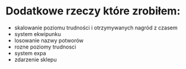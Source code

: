 # Dodatkowe rzeczy które zrobiłem:
- skalowanie poziomu trudności i otrzymywanych nagród z czasem
- system ekwipunku
- losowanie nazwy potworów
- rozne poziomy trudnosci
- system expa
- zdarzenie sklepu
